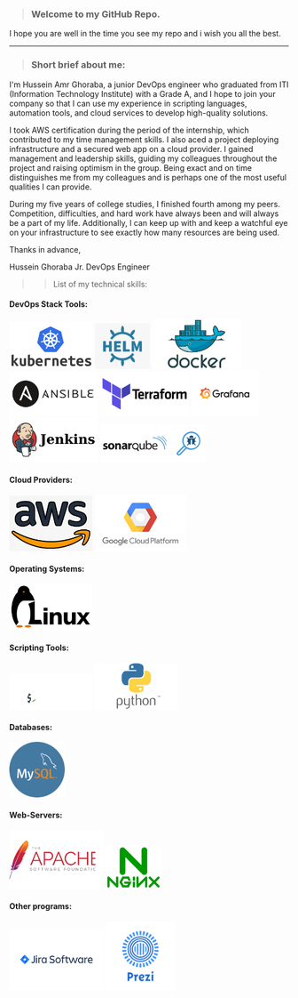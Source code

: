 > ### Welcome to my GitHub Repo.

I hope you are well in the time you see my repo and i wish you all the best.
______________________________________________________

> ### Short brief about me:

I'm Hussein Amr Ghoraba, a junior DevOps engineer who graduated from ITI (Information Technology Institute) with a Grade A, and I hope to join your company so that I can use my experience in scripting languages, automation tools, and cloud services to develop high-quality solutions.

I took AWS certification during the period of the internship, which contributed to my time management skills. I also aced a project deploying infrastructure and a secured web app on a cloud provider. I gained management and leadership skills, guiding my colleagues throughout the project and raising optimism in the group. Being exact and on time distinguishes me from my colleagues and is perhaps one of the most useful qualities I can provide.

During my five years of college studies, I finished fourth among my peers. Competition, difficulties, and hard work have always been and will always be a part of my life.
Additionally, I can keep up with and keep a watchful eye on your infrastructure to see exactly how many resources are being used.

Thanks in advance,

Hussein Ghoraba
Jr. DevOps Engineer

>> List of my technical skills: 

#### DevOps Stack Tools:

<img src="icons/Kubernetes.png" width=150>  <img src="icons/helm.png" width=100>    <img src="icons/docker.png" width=160>  <img src="icons/ansible.png" width=160>  <img src="icons/terraform.png" width=160>   <img src="icons/grafana.png" width=122>     <img src="icons/jenkins.png" width=160>     <img src="icons/sonarqube.png" width=190>   

#### Cloud Providers:

<img src="icons/aws.png" width=150> <img src="icons/gcp.png" width=165>

#### Operating Systems:

<img src="icons/linux.png" width=150>

#### Scripting Tools:

<img src="icons/bash.png" width=150>   <img src="icons/python.png" width=150>


#### Databases:

<img src="icons/mysql.png" width=100>

#### Web-Servers:

<img src="icons/apache.png" width=170>   <img src="icons/nginx.png" width=100>

#### Other programs:

<img src="icons/jira.png" width=170>    <img src="icons/prezi.png" width=125>
